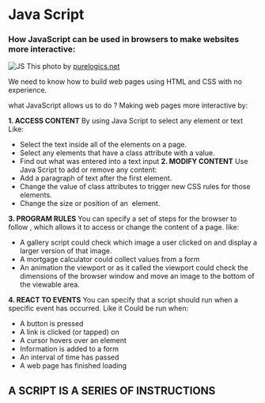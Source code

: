 # Java Script

### How JavaScript can be used in  browsers to make websites more interactive:

![JS](https://www.purelogics.net/blog/wp-content/uploads/2019/01/javascript.png)
This photo by [purelogics.net](https://www.purelogics.net/blog/)

We need to know how to build web pages using HTML and CSS with no experience.

what JavaScript allows us to do ?
Making web pages more interactive by:

**1. ACCESS CONTENT**
By using Java Script to select any element or text  Like:

- Select the text inside all of the <hl> elements on a page.
- Select any elements that have a class attribute with a value.
- Find out what was entered into a text input
**2. MODIFY CONTENT**
Use Java Script to add or remove any content:
- Add a paragraph of text after the first <hl> element.
- Change the value of class attributes to trigger new CSS rules for those elements.
- Change the size or position of an <img> element.

**3. PROGRAM RULES**
You can specify a set of steps for the browser to follow , which allows it to access or change the content of a page. like:

- A gallery script could check which image a user clicked on and display a larger version of that image.
- A mortgage calculator could collect values from a form
- An animation the viewport or as it called the viewport could check the dimensions of the browser window and move an image to the bottom of the viewable area.

**4. REACT TO EVENTS**
You can specify that a script should run when a specific event has occurred.
Like it Could be run when:

- A button is pressed
- A link is clicked (or tapped) on
- A cursor hovers over an element
- Information is added to a form
- An interval of time has passed
- A web page has finished loading

## A SCRIPT IS A SERIES OF INSTRUCTIONS